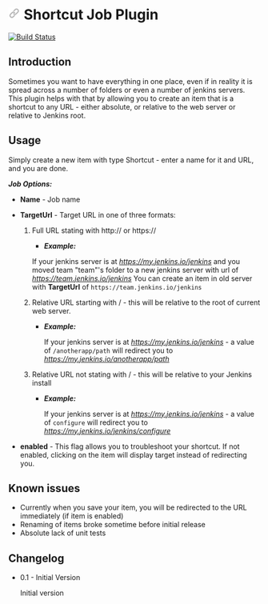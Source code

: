 # <img src="src/main/webapp/images/shortcutjob.svg" height="24"> Shortcut Job Plugin

[![Build Status](https://travis-ci.org/mlasevich/shortcut-job-plugin.svg?branch=master)](https://travis-ci.org/mlasevich/shortcut-job-plugin)


## Introduction

Sometimes you want to have everything in one place, even if in reality it is spread across
a number of folders or even a number of jenkins servers. This plugin helps with that by allowing
you to create an item that is a shortcut to any URL - either absolute, or relative to the 
web server or relative to Jenkins root.

## Usage

Simply create a new item with type Shortcut - enter a name for it and URL, and you are done.

***Job Options:***

* **Name** - Job name
* **TargetUrl** - Target URL in one of three formats:
    1. Full URL stating with http:// or https://
        * ***Example:***

         If your jenkins server is at *https://my.jenkins.io/jenkins* and you moved team "team"'s
         folder to a new jenkins server with url of *https://team.jenkins.io/jenkins* You can
         create an item in old server with **TargetUrl** of `https://team.jenkins.io/jenkins`
    2. Relative URL starting with / - this will be relative to the root of current web server.
        * ***Example:***

          If your jenkins server is at *https://my.jenkins.io/jenkins* - a value of
            `/anotherapp/path` will redirect you to *https://my.jenkins.io/anotherapp/path*
    3. Relative URL not stating with / - this will be relative to your Jenkins install
        * ***Example:***

          If your jenkins server is at *https://my.jenkins.io/jenkins* - a value of
            `configure` will redirect you to *https://my.jenkins.io/jenkins/configure*

* **enabled** - This flag allows you to troubleshoot your shortcut. If not enabled, clicking
  on the item will display target instead of redirecting you.

## Known issues

* Currently when you save your item, you will be redirected to the URL immediately (if
  item is enabled)
* Renaming of items broke sometime before initial release
* Absolute lack of unit tests

## Changelog

* 0.1 - Initial Version

  Initial version
